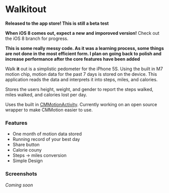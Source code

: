 # Walkitout

**Released to the app store! This is still a beta test**

**When iOS 8 comes out, expect a new and imporoved version!** Check out the iOS 8 branch for progress. 

**This is some really messy code. As it was a learning process, some things are not done in the most efficient form. I plan on going back to polish and increase performance after the core features have been added**

Walk **it** out is a simplistic pedometer for the iPhone 5S. Using the built in M7 motion chip, motion data for the past 7 days is stored on the device. This application reads the data and interprets it into steps, miles, and calories. 



Stores the users height, weight, and gender to report the steps walked, miles walked, and calories lost per day. 

Uses the built in [CMMotionActivity](https://developer.apple.com/library/ios/documentation/CoreMotion/Reference/CMMotionActivityManager_class/Reference/Reference.html#//apple_ref/doc/uid/TP40013503). 
Currently working on an open source wrapper to make CMMotion easier to use. 

### Features

* One month of motion data stored
* Running record of your best day
* Share button
* Calorie couny
* Steps -> miles conversion
* Simple Design

### Screenshots 

*Coming soon*

